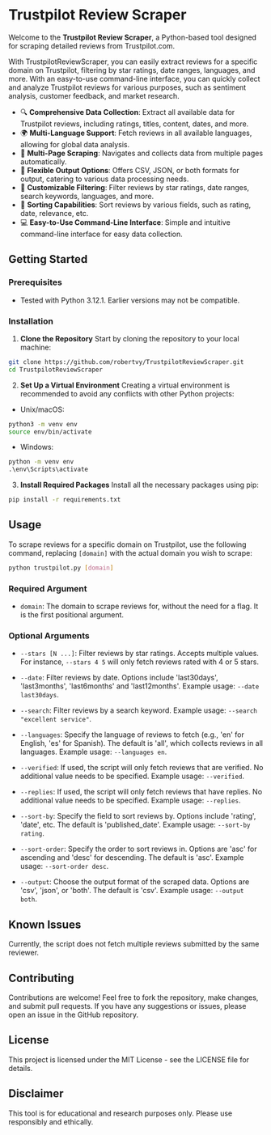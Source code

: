 # Trustpilot Review Scraper

Welcome to the **Trustpilot Review Scraper**, a Python-based tool designed for scraping detailed reviews from Trustpilot.com.

With TrustpilotReviewScraper, you can easily extract reviews for a specific domain on Trustpilot, filtering by star ratings, date ranges, languages, and more. With an easy-to-use command-line interface, you can quickly collect and analyze Trustpilot reviews for various purposes, such as sentiment analysis, customer feedback, and market research.

- 🔍 **Comprehensive Data Collection**: Extract all available data for Trustpilot reviews, including ratings, titles, content, dates, and more.
- 🌍 **Multi-Language Support**: Fetch reviews in all available languages, allowing for global data analysis.
- 📄 **Multi-Page Scraping**: Navigates and collects data from multiple pages automatically.
- 💾 **Flexible Output Options**: Offers CSV, JSON, or both formats for output, catering to various data processing needs.
- 🚿 **Customizable Filtering**: Filter reviews by star ratings, date ranges, search keywords, languages, and more.
- 🔀 **Sorting Capabilities**: Sort reviews by various fields, such as rating, date, relevance, etc.
- 💻 **Easy-to-Use Command-Line Interface**: Simple and intuitive command-line interface for easy data collection.

## Getting Started

### Prerequisites
- Tested with Python 3.12.1. Earlier versions may not be compatible.

### Installation
1. **Clone the Repository**
Start by cloning the repository to your local machine:
```sh
git clone https://github.com/robertvy/TrustpilotReviewScraper.git
cd TrustpilotReviewScraper
```
2. **Set Up a Virtual Environment**
Creating a virtual environment is recommended to avoid any conflicts with other Python projects:
- Unix/macOS:
```sh
python3 -m venv env
source env/bin/activate
```
- Windows:
```cmd
python -m venv env
.\env\Scripts\activate
```
3. **Install Required Packages**
Install all the necessary packages using pip:
```sh
pip install -r requirements.txt
```
## Usage
To scrape reviews for a specific domain on Trustpilot, use the following command, replacing `[domain]` with the actual domain you wish to scrape:
```sh
python trustpilot.py [domain]
```
### Required Argument
- `domain`: The domain to scrape reviews for, without the need for a flag. It is the first positional argument.

### Optional Arguments
- `--stars [N ...]`: Filter reviews by star ratings. Accepts multiple values. For instance, `--stars 4 5` will only fetch reviews rated with 4 or 5 stars.

- `--date`: Filter reviews by date. Options include 'last30days', 'last3months', 'last6months' and 'last12months'. Example usage: `--date last30days`.

- `--search`: Filter reviews by a search keyword. Example usage: `--search "excellent service"`.

- `--languages`: Specify the language of reviews to fetch (e.g., 'en' for English, 'es' for Spanish). The default is 'all', which collects reviews in all languages. Example usage: `--languages en`.

- `--verified`: If used, the script will only fetch reviews that are verified. No additional value needs to be specified. Example usage: `--verified`.

- `--replies`: If used, the script will only fetch reviews that have replies. No additional value needs to be specified. Example usage: `--replies`.

- `--sort-by`: Specify the field to sort reviews by. Options include 'rating', 'date', etc. The default is 'published_date'. Example usage: `--sort-by rating`.

- `--sort-order`: Specify the order to sort reviews in. Options are 'asc' for ascending and 'desc' for descending. The default is 'asc'. Example usage: `--sort-order desc`.

- `--output`: Choose the output format of the scraped data. Options are 'csv', 'json', or 'both'. The default is 'csv'. Example usage: `--output both`.

## Known Issues
Currently, the script does not fetch multiple reviews submitted by the same reviewer.

## Contributing
Contributions are welcome! Feel free to fork the repository, make changes, and submit pull requests. If you have any suggestions or issues, please open an issue in the GitHub repository.

## License
This project is licensed under the MIT License - see the LICENSE file for details.

## Disclaimer
This tool is for educational and research purposes only. Please use responsibly and ethically.
